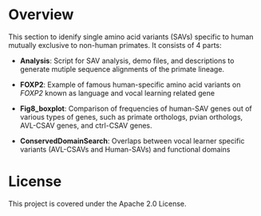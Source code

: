 # Overview
This section to idenify single amino acid variants (SAVs) specific to human mutually exclusive to non-human primates. It consists of 4 parts:

 * **Analysis**: Script for SAV analysis, demo files, and descriptions to generate mutiple sequence alignments of the primate lineage.
  
 * **FOXP2**: Example of famous human-specific amino acid variants on *FOXP2* known as language and vocal learning related gene
  
 * **Fig8_boxplot**: Comparison of frequencies of human-SAV genes out of various types of genes, such as primate orthologs, pvian orthologs, AVL-CSAV genes, and ctrl-CSAV genes.
  
 * **ConservedDomainSearch**: Overlaps between vocal learner specific variants (AVL-CSAVs and Human-SAVs) and functional domains


# License
This project is covered under the Apache 2.0 License.

